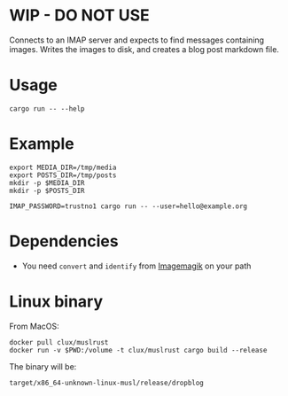 # WIP - DO NOT USE

Connects to an IMAP server and expects to find messages containing images.
Writes the images to disk, and creates a blog post markdown file.

# Usage

```
cargo run -- --help
```

# Example

```
export MEDIA_DIR=/tmp/media
export POSTS_DIR=/tmp/posts
mkdir -p $MEDIA_DIR
mkdir -p $POSTS_DIR

IMAP_PASSWORD=trustno1 cargo run -- --user=hello@example.org
```

# Dependencies

[Imagemagik]: https://imagemagick.org/

- You need `convert` and `identify` from [Imagemagik] on your path

# Linux binary

From MacOS:

```
docker pull clux/muslrust
docker run -v $PWD:/volume -t clux/muslrust cargo build --release
```

The binary will be:

```
target/x86_64-unknown-linux-musl/release/dropblog
```